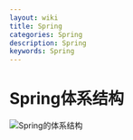 ```yaml
---
layout: wiki
title: Spring
categories: Spring
description: Spring
keywords: Spring
---
```


# Spring体系结构

![Spring的体系结构](https://i.loli.net/2021/01/08/omCJExvtg3FQ19f.gif)